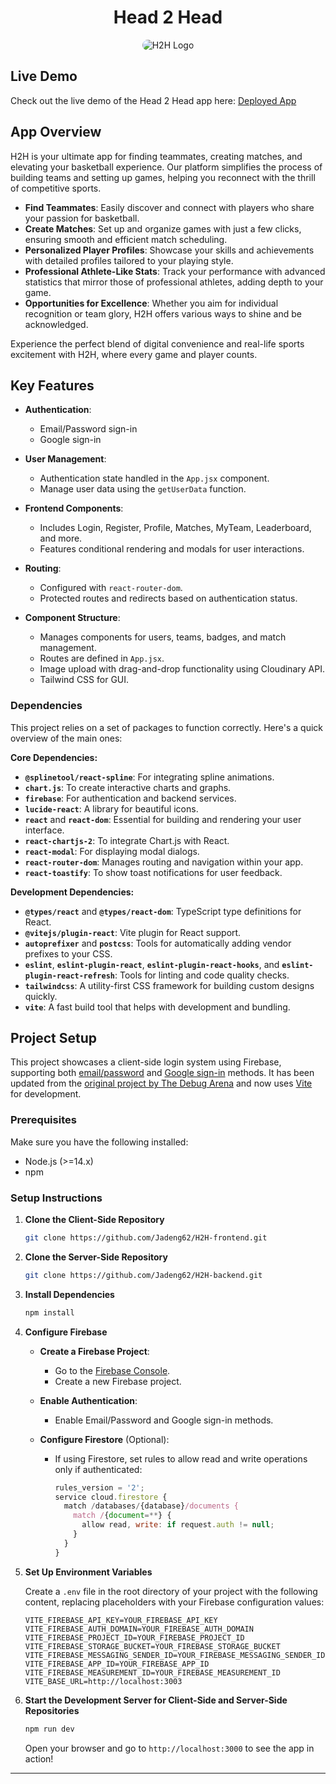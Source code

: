 <h1 align="center">Head 2 Head</h1>
<p align="center">
  <img src="https://res.cloudinary.com/dwygxzqku/image/upload/v1722631715/H2H/h2h-logos/H2H-Logo_jnhf5q.png" 
    alt="H2H Logo" 
    style="border-radius: 15px;"
  />
</p>

## Live Demo

Check out the live demo of the Head 2 Head app here: [Deployed App](http://your-deployed-app-url.com)

## App Overview

H2H is your ultimate app for finding teammates, creating matches, and elevating your basketball experience. Our platform simplifies the process of building teams and setting up games, helping you reconnect with the thrill of competitive sports. 

- **Find Teammates**: Easily discover and connect with players who share your passion for basketball.
- **Create Matches**: Set up and organize games with just a few clicks, ensuring smooth and efficient match scheduling.
- **Personalized Player Profiles**: Showcase your skills and achievements with detailed profiles tailored to your playing style.
- **Professional Athlete-Like Stats**: Track your performance with advanced statistics that mirror those of professional athletes, adding depth to your game.
- **Opportunities for Excellence**: Whether you aim for individual recognition or team glory, H2H offers various ways to shine and be acknowledged.

Experience the perfect blend of digital convenience and real-life sports excitement with H2H, where every game and player counts.

## Key Features

- **Authentication**:
  - Email/Password sign-in
  - Google sign-in

- **User Management**:
  - Authentication state handled in the `App.jsx` component.
  - Manage user data using the `getUserData` function.

- **Frontend Components**:
  - Includes Login, Register, Profile, Matches, MyTeam, Leaderboard, and more.
  - Features conditional rendering and modals for user interactions.

- **Routing**:
  - Configured with `react-router-dom`.
  - Protected routes and redirects based on authentication status.

- **Component Structure**:
  - Manages components for users, teams, badges, and match management.
  - Routes are defined in `App.jsx`.
  - Image upload with drag-and-drop functionality using Cloudinary API.
  - Tailwind CSS for GUI.

### Dependencies

This project relies on a set of packages to function correctly. Here's a quick overview of the main ones:

**Core Dependencies:**
- **`@splinetool/react-spline`**: For integrating spline animations.
- **`chart.js`**: To create interactive charts and graphs.
- **`firebase`**: For authentication and backend services.
- **`lucide-react`**: A library for beautiful icons.
- **`react`** and **`react-dom`**: Essential for building and rendering your user interface.
- **`react-chartjs-2`**: To integrate Chart.js with React.
- **`react-modal`**: For displaying modal dialogs.
- **`react-router-dom`**: Manages routing and navigation within your app.
- **`react-toastify`**: To show toast notifications for user feedback.

**Development Dependencies:**
- **`@types/react`** and **`@types/react-dom`**: TypeScript type definitions for React.
- **`@vitejs/plugin-react`**: Vite plugin for React support.
- **`autoprefixer`** and **`postcss`**: Tools for automatically adding vendor prefixes to your CSS.
- **`eslint`**, **`eslint-plugin-react`**, **`eslint-plugin-react-hooks`**, and **`eslint-plugin-react-refresh`**: Tools for linting and code quality checks.
- **`tailwindcss`**: A utility-first CSS framework for building custom designs quickly.
- **`vite`**: A fast build tool that helps with development and bundling.

## Project Setup

This project showcases a client-side login system using Firebase, supporting both [email/password](https://firebase.google.com/docs/auth/web/password-auth) and [Google sign-in](https://firebase.google.com/docs/auth/web/google-signin) methods. It has been updated from the [original project by The Debug Arena](https://www.youtube.com/watch?v=7jOq6SXBF-k) and now uses [Vite](https://vitejs.dev/guide/) for development.

### Prerequisites

Make sure you have the following installed:
- Node.js (>=14.x)
- npm

### Setup Instructions

1. **Clone the Client-Side Repository**
   ```bash
   git clone https://github.com/Jadeng62/H2H-frontend.git
   ```

2. **Clone the Server-Side Repository**
   ```bash
   git clone https://github.com/Jadeng62/H2H-backend.git
   ```

3. **Install Dependencies**
   ```bash
   npm install
   ```

4. **Configure Firebase**

   - **Create a Firebase Project**:
     - Go to the [Firebase Console](https://console.firebase.google.com/).
     - Create a new Firebase project.

   - **Enable Authentication**:
     - Enable Email/Password and Google sign-in methods.

   - **Configure Firestore** (Optional):
     - If using Firestore, set rules to allow read and write operations only if authenticated:
       ```js
       rules_version = '2';
       service cloud.firestore {
         match /databases/{database}/documents {
           match /{document=**} {
             allow read, write: if request.auth != null;
           }
         }
       }
       ```

5. **Set Up Environment Variables**

   Create a `.env` file in the root directory of your project with the following content, replacing placeholders with your Firebase configuration values:
   ```env
   VITE_FIREBASE_API_KEY=YOUR_FIREBASE_API_KEY
   VITE_FIREBASE_AUTH_DOMAIN=YOUR_FIREBASE_AUTH_DOMAIN
   VITE_FIREBASE_PROJECT_ID=YOUR_FIREBASE_PROJECT_ID
   VITE_FIREBASE_STORAGE_BUCKET=YOUR_FIREBASE_STORAGE_BUCKET
   VITE_FIREBASE_MESSAGING_SENDER_ID=YOUR_FIREBASE_MESSAGING_SENDER_ID
   VITE_FIREBASE_APP_ID=YOUR_FIREBASE_APP_ID
   VITE_FIREBASE_MEASUREMENT_ID=YOUR_FIREBASE_MEASUREMENT_ID
   VITE_BASE_URL=http://localhost:3003
   ```

6. **Start the Development Server for Client-Side and Server-Side Repositories**
   ```bash
   npm run dev
   ```
   Open your browser and go to `http://localhost:3000` to see the app in action!

---